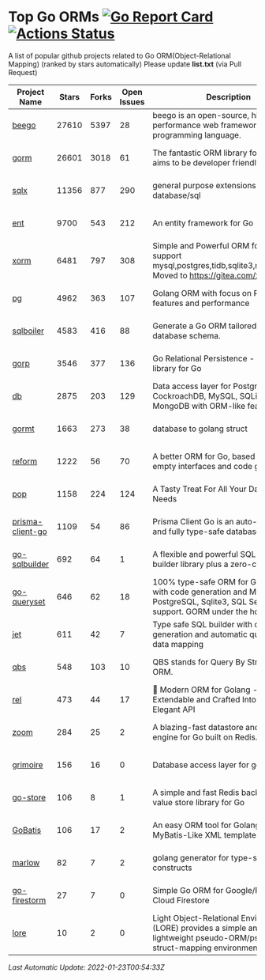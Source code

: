 # Top Go ORMs [![Go Report Card](https://goreportcard.com/badge/github.com/d-tsuji/awesome-go-orms)](https://goreportcard.com/report/github.com/d-tsuji/awesome-go-orms) [![Actions Status](https://github.com/d-tsuji/awesome-go-orms/workflows/CI/badge.svg)](https://github.com/d-tsuji/awesome-go-orms/actions)
A list of popular github projects related to Go ORM(Object-Relational Mapping) (ranked by stars automatically)
Please update **list.txt** (via Pull Request)

| Project Name | Stars | Forks | Open Issues | Description | Last Update |
| ------------ | ----- | ----- | ----------- | ----------- | ----------- |
| [beego](https://github.com/beego/beego) | 27610 | 5397 | 28 | beego is an open-source, high-performance web framework for the Go programming language. | 2022-01-22 14:04:07 |
| [gorm](https://github.com/go-gorm/gorm) | 26601 | 3018 | 61 | The fantastic ORM library for Golang, aims to be developer friendly | 2022-01-22 23:04:11 |
| [sqlx](https://github.com/jmoiron/sqlx) | 11356 | 877 | 290 | general purpose extensions to golang's database/sql | 2022-01-22 21:44:22 |
| [ent](https://github.com/ent/ent) | 9700 | 543 | 212 | An entity framework for Go | 2022-01-23 00:46:16 |
| [xorm](https://github.com/go-xorm/xorm) | 6481 | 797 | 308 | Simple and Powerful ORM for Go, support mysql,postgres,tidb,sqlite3,mssql,oracle, Moved to https://gitea.com/xorm/xorm | 2022-01-22 18:24:19 |
| [pg](https://github.com/go-pg/pg) | 4962 | 363 | 107 | Golang ORM with focus on PostgreSQL features and performance | 2022-01-22 19:54:17 |
| [sqlboiler](https://github.com/volatiletech/sqlboiler) | 4583 | 416 | 88 | Generate a Go ORM tailored to your database schema. | 2022-01-23 00:45:06 |
| [gorp](https://github.com/go-gorp/gorp) | 3546 | 377 | 136 | Go Relational Persistence - an ORM-ish library for Go | 2022-01-13 16:51:46 |
| [db](https://github.com/upper/db) | 2875 | 203 | 129 | Data access layer for PostgreSQL, CockroachDB, MySQL, SQLite and MongoDB with ORM-like features. | 2022-01-21 15:45:12 |
| [gormt](https://github.com/xxjwxc/gormt) | 1663 | 273 | 38 | database to golang struct | 2022-01-22 03:07:04 |
| [reform](https://github.com/go-reform/reform) | 1222 | 56 | 70 | A better ORM for Go, based on non-empty interfaces and code generation. | 2022-01-22 04:14:57 |
| [pop](https://github.com/gobuffalo/pop) | 1158 | 224 | 124 | A Tasty Treat For All Your Database Needs | 2022-01-12 23:26:41 |
| [prisma-client-go](https://github.com/prisma/prisma-client-go) | 1109 | 54 | 86 | Prisma Client Go is an auto-generated and fully type-safe database client | 2022-01-22 19:23:48 |
| [go-sqlbuilder](https://github.com/huandu/go-sqlbuilder) | 692 | 64 | 1 | A flexible and powerful SQL string builder library plus a zero-config ORM. | 2022-01-17 23:46:15 |
| [go-queryset](https://github.com/jirfag/go-queryset) | 646 | 62 | 18 | 100% type-safe ORM for Go (Golang) with code generation and MySQL, PostgreSQL, Sqlite3, SQL Server support. GORM under the hood. | 2022-01-11 09:33:24 |
| [jet](https://github.com/go-jet/jet) | 611 | 42 | 7 | Type safe SQL builder with code generation and automatic query result data mapping | 2022-01-22 11:02:03 |
| [qbs](https://github.com/coocood/qbs) | 548 | 103 | 10 | QBS stands for Query By Struct. A Go ORM. | 2021-09-18 08:26:02 |
| [rel](https://github.com/go-rel/rel) | 473 | 44 | 17 | :gem: Modern ORM for Golang - Testable, Extendable and Crafted Into a Clean and Elegant API | 2022-01-21 17:28:02 |
| [zoom](https://github.com/albrow/zoom) | 284 | 25 | 2 | A blazing-fast datastore and querying engine for Go built on Redis. | 2022-01-11 19:28:53 |
| [grimoire](https://github.com/Fs02/grimoire) | 156 | 16 | 0 | Database access layer for golang | 2021-11-30 19:23:23 |
| [go-store](https://github.com/gosuri/go-store) | 106 | 8 | 1 | A simple and fast Redis backed key-value store library for Go | 2021-12-13 20:34:50 |
| [GoBatis](https://github.com/runner-mei/GoBatis) | 106 | 17 | 2 | An easy ORM tool for Golang, support MyBatis-Like XML template SQL | 2022-01-09 05:13:48 |
| [marlow](https://github.com/dadleyy/marlow) | 82 | 7 | 2 | golang generator for type-safe sql api constructs | 2021-09-29 00:13:39 |
| [go-firestorm](https://github.com/jschoedt/go-firestorm) | 27 | 7 | 0 | Simple Go ORM for Google/Firebase Cloud Firestore | 2022-01-20 19:33:33 |
| [lore](https://github.com/abrahambotros/lore) | 10 | 2 | 0 | Light Object-Relational Environment (LORE) provides a simple and lightweight pseudo-ORM/pseudo-struct-mapping environment for Go | 2021-10-12 08:51:16 |

*Last Automatic Update: 2022-01-23T00:54:33Z*